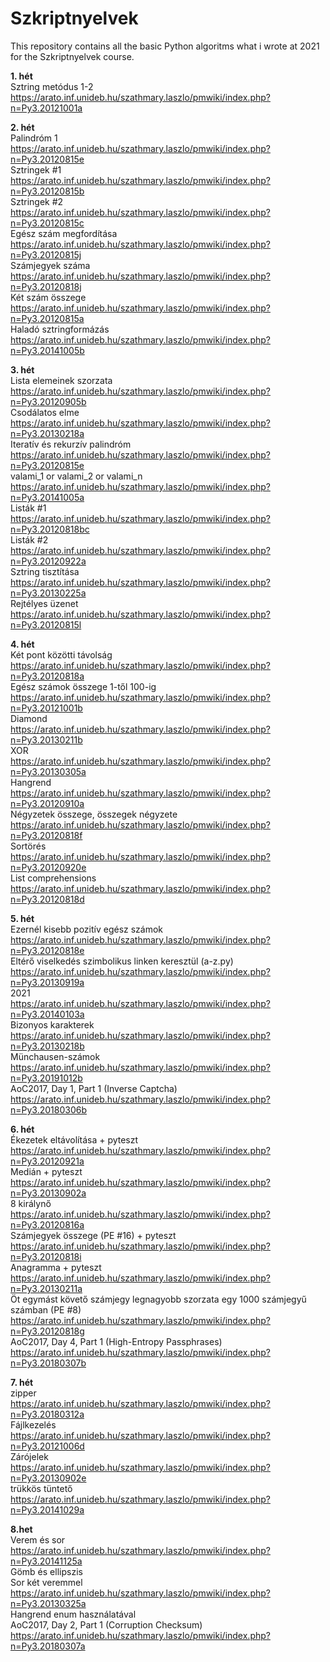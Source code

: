# Szkriptnyelvek
This repository contains all the basic Python algoritms what i wrote at 2021 for the Szkriptnyelvek course.

__1. hét__  
Sztring metódus 1-2  
https://arato.inf.unideb.hu/szathmary.laszlo/pmwiki/index.php?n=Py3.20121001a

__2. hét__  
Palindróm 1  
https://arato.inf.unideb.hu/szathmary.laszlo/pmwiki/index.php?n=Py3.20120815e  
Sztringek #1  
https://arato.inf.unideb.hu/szathmary.laszlo/pmwiki/index.php?n=Py3.20120815b  
Sztringek #2  
https://arato.inf.unideb.hu/szathmary.laszlo/pmwiki/index.php?n=Py3.20120815c  
Egész szám megfordítása  
https://arato.inf.unideb.hu/szathmary.laszlo/pmwiki/index.php?n=Py3.20120815j  
Számjegyek száma  
https://arato.inf.unideb.hu/szathmary.laszlo/pmwiki/index.php?n=Py3.20120818j  
Két szám összege  
https://arato.inf.unideb.hu/szathmary.laszlo/pmwiki/index.php?n=Py3.20120815a  
Haladó sztringformázás  
https://arato.inf.unideb.hu/szathmary.laszlo/pmwiki/index.php?n=Py3.20141005b  

__3. hét__  
Lista elemeinek szorzata  
https://arato.inf.unideb.hu/szathmary.laszlo/pmwiki/index.php?n=Py3.20120905b  
Csodálatos elme  
https://arato.inf.unideb.hu/szathmary.laszlo/pmwiki/index.php?n=Py3.20130218a  
Iteratív és rekurzív palindróm  
https://arato.inf.unideb.hu/szathmary.laszlo/pmwiki/index.php?n=Py3.20120815e  
valami_1 or valami_2 or valami_n  
https://arato.inf.unideb.hu/szathmary.laszlo/pmwiki/index.php?n=Py3.20141005a  
Listák #1  
https://arato.inf.unideb.hu/szathmary.laszlo/pmwiki/index.php?n=Py3.20120818bc  
Listák #2  
https://arato.inf.unideb.hu/szathmary.laszlo/pmwiki/index.php?n=Py3.20120922a  
Sztring tisztítása  
https://arato.inf.unideb.hu/szathmary.laszlo/pmwiki/index.php?n=Py3.20130225a  
Rejtélyes üzenet  
https://arato.inf.unideb.hu/szathmary.laszlo/pmwiki/index.php?n=Py3.20120815l  

__4. hét__  
Két pont közötti távolság  
https://arato.inf.unideb.hu/szathmary.laszlo/pmwiki/index.php?n=Py3.20120818a  
Egész számok összege 1-től 100-ig  
https://arato.inf.unideb.hu/szathmary.laszlo/pmwiki/index.php?n=Py3.20121001b  
Diamond  
https://arato.inf.unideb.hu/szathmary.laszlo/pmwiki/index.php?n=Py3.20130211b  
XOR  
https://arato.inf.unideb.hu/szathmary.laszlo/pmwiki/index.php?n=Py3.20130305a  
Hangrend  
https://arato.inf.unideb.hu/szathmary.laszlo/pmwiki/index.php?n=Py3.20120910a  
Négyzetek összege, összegek négyzete  
https://arato.inf.unideb.hu/szathmary.laszlo/pmwiki/index.php?n=Py3.20120818f  
Sortörés  
https://arato.inf.unideb.hu/szathmary.laszlo/pmwiki/index.php?n=Py3.20120920e  
List comprehensions  
https://arato.inf.unideb.hu/szathmary.laszlo/pmwiki/index.php?n=Py3.20120818d  

__5. hét__  
Ezernél kisebb pozitív egész számok  
https://arato.inf.unideb.hu/szathmary.laszlo/pmwiki/index.php?n=Py3.20120818e  
Eltérő viselkedés szimbolikus linken keresztül (a-z.py)  
https://arato.inf.unideb.hu/szathmary.laszlo/pmwiki/index.php?n=Py3.20130919a  
2021  
https://arato.inf.unideb.hu/szathmary.laszlo/pmwiki/index.php?n=Py3.20140103a  
Bizonyos karakterek  
https://arato.inf.unideb.hu/szathmary.laszlo/pmwiki/index.php?n=Py3.20130218b  
Münchausen-számok  
https://arato.inf.unideb.hu/szathmary.laszlo/pmwiki/index.php?n=Py3.20191012b  
AoC2017, Day 1, Part 1 (Inverse Captcha)  
https://arato.inf.unideb.hu/szathmary.laszlo/pmwiki/index.php?n=Py3.20180306b  

__6. hét__  
Ékezetek eltávolítása + pyteszt  
https://arato.inf.unideb.hu/szathmary.laszlo/pmwiki/index.php?n=Py3.20120921a  
Medián + pyteszt  
https://arato.inf.unideb.hu/szathmary.laszlo/pmwiki/index.php?n=Py3.20130902a  
8 királynő  
https://arato.inf.unideb.hu/szathmary.laszlo/pmwiki/index.php?n=Py3.20120816a  
Számjegyek összege (PE #16) + pyteszt  
https://arato.inf.unideb.hu/szathmary.laszlo/pmwiki/index.php?n=Py3.20120818i  
Anagramma + pyteszt  
https://arato.inf.unideb.hu/szathmary.laszlo/pmwiki/index.php?n=Py3.20130211a  
Öt egymást követő számjegy legnagyobb szorzata egy 1000 számjegyű számban (PE #8)  
https://arato.inf.unideb.hu/szathmary.laszlo/pmwiki/index.php?n=Py3.20120818g  
AoC2017, Day 4, Part 1 (High-Entropy Passphrases)  
https://arato.inf.unideb.hu/szathmary.laszlo/pmwiki/index.php?n=Py3.20180307b  

__7. hét__  
zipper  
https://arato.inf.unideb.hu/szathmary.laszlo/pmwiki/index.php?n=Py3.20180312a  
Fájlkezelés  
https://arato.inf.unideb.hu/szathmary.laszlo/pmwiki/index.php?n=Py3.20121006d  
Zárójelek  
https://arato.inf.unideb.hu/szathmary.laszlo/pmwiki/index.php?n=Py3.20130902e  
trükkös tüntető  
https://arato.inf.unideb.hu/szathmary.laszlo/pmwiki/index.php?n=Py3.20141029a  

__8.het__  
Verem és sor  
https://arato.inf.unideb.hu/szathmary.laszlo/pmwiki/index.php?n=Py3.20141125a  
Gömb és ellipszis  
Sor két veremmel  
https://arato.inf.unideb.hu/szathmary.laszlo/pmwiki/index.php?n=Py3.20130325a  
Hangrend enum használatával  
AoC2017, Day 2, Part 1 (Corruption Checksum)  
https://arato.inf.unideb.hu/szathmary.laszlo/pmwiki/index.php?n=Py3.20180307a  

